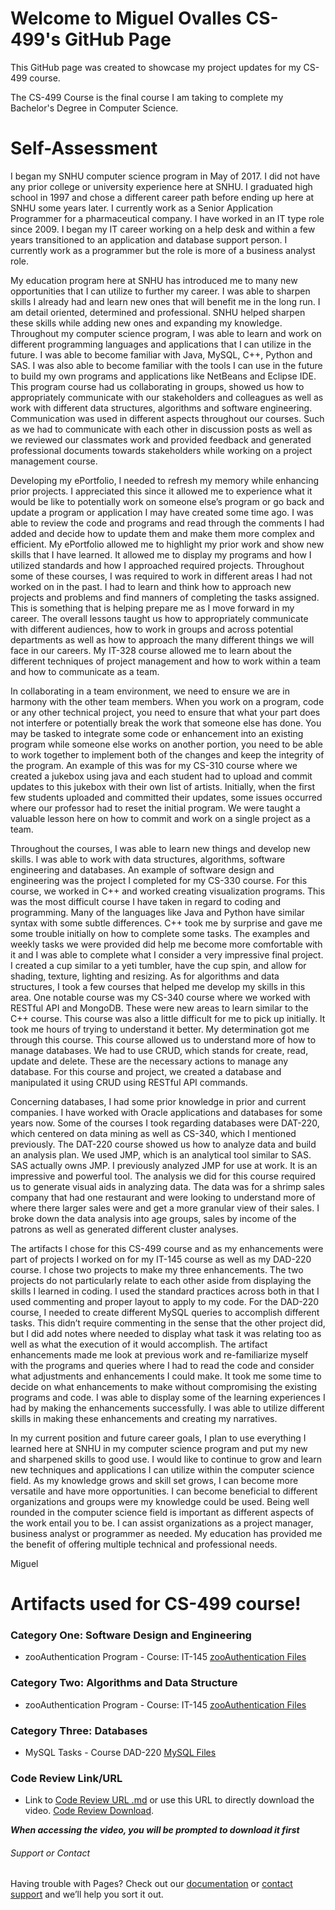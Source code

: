 # Welcome to Miguel Ovalles CS-499's GitHub Page

This GitHub page was created to showcase my project updates for my CS-499 course.

The CS-499 Course is the final course I am taking to complete my Bachelor's Degree in Computer Science.


# Self-Assessment

I began my SNHU computer science program in May of 2017. I did not have any prior college or 
university experience here at SNHU. I graduated high school in 1997 and chose a different 
career path before ending up here at SNHU some years later. I currently work as a Senior 
Application Programmer for a pharmaceutical company. I have worked in an IT type role since
2009. I began my IT career working on a help desk and within a few years transitioned to 
an application and database support person. I currently work as a programmer but the role
is more of a business analyst role.
	
My education program here at SNHU has introduced me to many new opportunities that I can 
utilize to further my career. I was able to sharpen skills I already had and learn new ones
that will benefit me in the long run. I am detail oriented, determined and professional. 
SNHU helped sharpen these skills while adding new ones and expanding my knowledge. Throughout
my computer science program, I was able to learn and work on different programming languages
and applications that I can utilize in the future. I was able to become familiar with Java, 
MySQL, C++, Python and SAS. I was also able to become familiar with the tools I can use in the 
future to build my own programs and applications like NetBeans and Eclipse IDE. This program 
course had us collaborating in groups, showed us how to appropriately communicate with our 
stakeholders and colleagues as well as work with different data structures, algorithms and 
software engineering. Communication was used in different aspects throughout our courses. 
Such as we had to communicate with each other in discussion posts as well as we reviewed 
our classmates work and provided feedback and generated professional documents towards stakeholders
while working on a project management course. 
	
Developing my ePortfolio, I needed to refresh my memory while enhancing prior projects. I 
appreciated this since it allowed me to experience what it would be like to potentially work
on someone else’s program or go back and update a program or application I may have created
some time ago. I was able to review the code and programs and read through the comments I 
had added and decide how to update them and make them more complex and efficient. My ePortfolio
allowed me to highlight my prior work and show new skills that I have learned. It allowed me
to display my programs and how I utilized standards and how I approached required projects.
Throughout some of these courses, I was required to work in different areas I had not worked
on in the past. I had to learn and think how to approach new projects and problems and find 
manners of completing the tasks assigned. This is something that is helping prepare me as I 
move forward in my career. The overall lessons taught us how to appropriately communicate with 
different audiences, how to work in groups and across potential departments as well as how to 
approach the many different things we will face in our careers. My IT-328 course allowed me 
to learn about the different techniques of project management and how to work within a team 
and how to communicate as a team. 
	
In collaborating in a team environment, we need to ensure we are in harmony with the other team
members. When you work on a program, code or any other technical project, you need to ensure that
what your part does not interfere or potentially break the work that someone else has done. You 
may be tasked to integrate some code or enhancement into an existing program while someone else 
works on another portion, you need to be able to work together to implement both of the changes 
and keep the integrity of the program. An example of this was for my CS-310 course where we 
created a jukebox using java and each student had to upload and commit updates to this jukebox 
with their own list of artists. Initially, when the first few students uploaded and committed 
their updates, some issues occurred where our professor had to reset the initial program. We 
were taught a valuable lesson here on how to commit and work on a single project as a team. 
	
Throughout the courses, I was able to learn new things and develop new skills. I was able to work
with data structures, algorithms, software engineering and databases. An example of software design
and engineering was the project I completed for my CS-330 course. For this course, we worked in C++ 
and worked creating visualization programs. This was the most difficult course I have taken in regard
to coding and programming. Many of the languages like Java and Python have similar syntax with some 
subtle differences. C++ took me by surprise and gave me some trouble initially on how to complete 
some tasks. The examples and weekly tasks we were provided did help me become more comfortable with 
it and I was able to complete what I consider a very impressive final project. I created a cup similar
to a yeti tumbler, have the cup spin, and allow for shading, texture, lighting and resizing. As for 
algorithms and data structures, I took a few courses that helped me develop my skills in this area. 
One notable course was my CS-340 course where we worked with RESTful API and MongoDB. These were new
areas to learn similar to the C++ course. This course was also a little difficult for me to pick up
initially. It took me hours of trying to understand it better. My determination got me through this 
course. This course allowed us to understand more of how to manage databases. We had to use CRUD, 
which stands for create, read, update and delete. These are the necessary actions to manage any 
database. For this course and project, we created a database and manipulated it using CRUD using
RESTful API commands. 
	
Concerning databases, I had some prior knowledge in prior and current companies. I have worked with 
Oracle applications and databases for some years now. Some of the courses I took regarding databases 
were DAT-220, which centered on data mining as well as CS-340, which I mentioned previously. The 
DAT-220 course showed us how to analyze data and build an analysis plan. We used JMP, which is an 
analytical tool similar to SAS. SAS actually owns JMP.  I previously analyzed JMP for use at work. 
It is an impressive and powerful tool. The analysis we did for this course required us to generate
visual aids in analyzing data. The data was for a shrimp sales company that had one restaurant and 
were looking to understand more of where there larger sales were and get a more granular view of their
sales. I broke down the data analysis into age groups, sales by income of the patrons as well as 
generated different cluster analyses. 

The artifacts I chose for this CS-499 course and as my enhancements were part of projects I worked on 
for my IT-145 course as well as my DAD-220 course. I chose two projects to make my three enhancements. 
The two projects do not particularly relate to each other aside from displaying the skills I learned 
in coding. I used the standard practices across both in that I used commenting and proper layout to 
apply to my code. For the DAD-220 course, I needed to create different MySQL queries to accomplish 
different tasks. This didn’t require commenting in the sense that the other project did, but I did 
add notes where needed to display what task it was relating too as well as what the execution of it 
would accomplish. The artifact enhancements made me look at previous work and re-familiarize myself 
with the programs and queries where I had to read the code and consider what adjustments and enhancements 
I could make. It took me some time to decide on what enhancements to make without compromising the 
existing programs and code. I was able to display some of the learning experiences I had by making the 
enhancements successfully. I was able to utilize different skills in making these enhancements and 
creating my narratives. 

In my current position and future career goals, I plan to use everything I learned here at SNHU in my 
computer science program and put my new and sharpened skills to good use. I would like to continue to 
grow and learn new techniques and applications I can utilize within the computer science field. As my 
knowledge grows and skill set grows, I can become more versatile and have more opportunities. I can 
become beneficial to different organizations and groups were my knowledge could be used. Being well 
rounded in the computer science field is important as different aspects of the work entail you to be. 
I can assist organizations as a project manager, business analyst or programmer as needed. My education 
has provided me the benefit of offering multiple technical and professional needs.


Miguel


# Artifacts used for CS-499 course!

### Category One: Software Design and Engineering

- zooAuthentication Program - Course: IT-145 [zooAuthentication Files](https://github.com/miguelovalles/miguelovalles.github.io/tree/main/zooAuthentication)

### Category Two: Algorithms and Data Structure

- zooAuthentication Program - Course: IT-145 [zooAuthentication Files](https://github.com/miguelovalles/miguelovalles.github.io/tree/main/zooAuthentication)

### Category Three: Databases

- MySQL Tasks - Course DAD-220 [MySQL Files](https://github.com/miguelovalles/miguelovalles.github.io/tree/main/MySQL)

### Code Review Link/URL

- Link to [Code Review URL .md](CodeReview.md) or use this URL to directly download the video. [Code Review Download](http://gofile.me/2ATFw/y7PvIvcgQ).

***When accessing the video, you will be prompted to download it first***


###### Support or Contact

Having trouble with Pages? Check out our [documentation](https://docs.github.com/categories/github-pages-basics/) or [contact support](https://github.com/contact) and we’ll help you sort it out.
